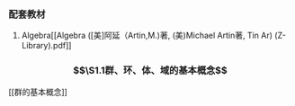 ### 配套教材
1. Algebra[[Algebra ([美]阿延（Artin,M.)著, (美)Michael Artin著, Tin Ar) (Z-Library).pdf]]

### $$\S1.1群、环、体、域的基本概念$$
[[群的基本概念]]
